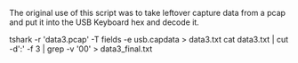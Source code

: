 The original use of this script was to take leftover capture data from a pcap and put it into the USB Keyboard hex and decode it.

tshark -r 'data3.pcap' -T fields -e usb.capdata > data3.txt
cat data3.txt | cut -d':' -f 3 | grep -v '00' > data3_final.txt
